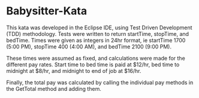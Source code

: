 # Babysitter-Kata
This kata was developed in the Eclipse IDE, using Test Driven Development (TDD) methodology. Tests were written to return startTime, stopTime, and 
bedTime. Times were given as integers in 24hr format, ie startTime 1700 (5:00 PM), stopTime 400 (4:00 AM), and bedTime 2100 (9:00 PM).

These times were assumed as fixed, and calculations were made for the different pay rates. Start time to bed time is paid at $12/hr, bed time 
to midnight at $8/hr, and midnight to end of job at $16/hr.

Finally, the total pay was calculated by calling the individual pay methods in the GetTotal method and adding them.
